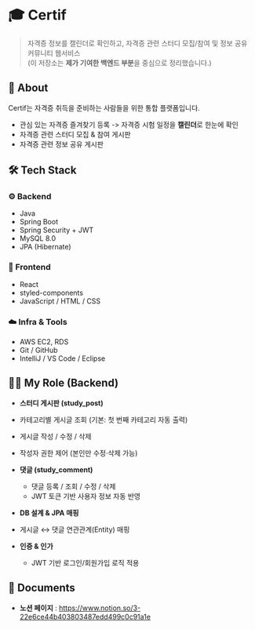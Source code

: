 # 🎓 Certif

> 자격증 정보를 캘린더로 확인하고, 자격증 관련 스터디 모집/참여 및 정보 공유 커뮤니티 웹서비스  
> (이 저장소는 **제가 기여한 백엔드 부분**을 중심으로 정리했습니다.)


## 🌟 About
Certif는 자격증 취득을 준비하는 사람들을 위한 통합 플랫폼입니다.  
- 관심 있는 자격증 즐겨찾기 등록 -> 자격증 시험 일정을 **캘린더**로 한눈에 확인  
- 자격증 관련 스터디 모집 & 참여 게시판  
- 자격증 관련 정보 공유 게시판



## 🛠️ Tech Stack
### ⚙️ Backend
- Java 
- Spring Boot 
- Spring Security + JWT  
- MySQL 8.0  
- JPA (Hibernate)

### 🎨 Frontend
- React  
- styled-components  
- JavaScript / HTML / CSS  

### ☁️ Infra & Tools
- AWS EC2, RDS  
- Git / GitHub  
- IntelliJ / VS Code / Eclipse  


## 👩‍💻 My Role (Backend)
-  **스터디 게시판 (study_post)**  
  - 카테고리별 게시글 조회 (기본: 첫 번째 카테고리 자동 출력)  
  - 게시글 작성 / 수정 / 삭제 
  - 작성자 권한 제어 (본인만 수정·삭제 가능)  

- **댓글 (study_comment)**  
  - 댓글 등록 / 조회 / 수정 / 삭제  
  - JWT 토큰 기반 사용자 정보 자동 반영  

-  **DB 설계 & JPA 매핑**  
  - 게시글 ↔ 댓글 연관관계(Entity) 매핑  

- **인증 & 인가**  
  - JWT 기반 로그인/회원가입 로직 적용  


## 📁 Documents
- **노션 페이지** : https://www.notion.so/3-22e6ce44b403803487edd499c0c91a1e
